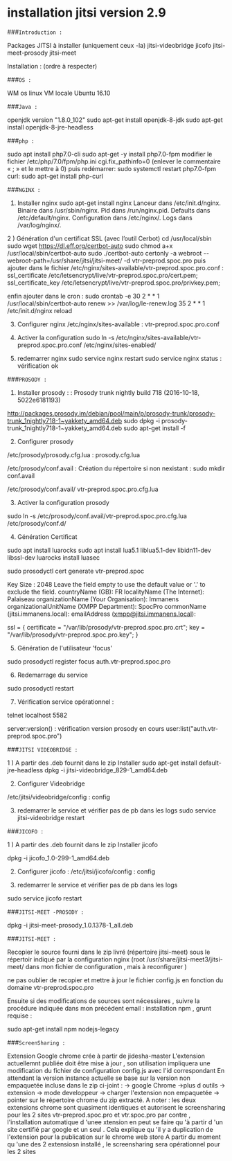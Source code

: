 # installation  jitsi version 2.9 

###`Introduction :`

Packages JITSI à installer  (uniquement ceux -la)
jitsi-videobridge
jicofo
jitsi-meet-prosody
jitsi-meet
 
Installation : (ordre à respecter)

###`OS :`

WM os linux VM locale Ubuntu 16.10

###`Java :`

openjdk version "1.8.0_102"
sudo apt-get install openjdk-8-jdk
sudo apt-get install openjdk-8-jre-headless

###`php :`

sudo apt install php7.0-cli
sudo apt-get -y install php7.0-fpm
modifier le fichier /etc/php/7.0/fpm/php.ini
cgi.fix_pathinfo=0   (enlever le commentaire « ; » et le mettre à 0)
puis redémarrer:
sudo systemctl restart php7.0-fpm
curl: sudo apt-get install php-curl

###`NGINX :`

1) Installer  nginx
sudo apt-get install nginx
Lanceur dans /etc/init.d/nginx.
Binaire dans /usr/sbin/nginx.
Pid dans /run/nginx.pid.
Defaults dans /etc/default/nginx.
Configuration dans /etc/nginx/.
Logs dans /var/log/nginx/.

2 ) Génération d'un certificat SSL (avec  l’outil Cerbot)
cd /usr/local/sbin
sudo wget https://dl.eff.org/certbot-auto
sudo chmod a+x /usr/local/sbin/certbot-auto
sudo ./certbot-auto certonly -a webroot --webroot-path=/usr/share/jitsi/jitsi-meet/ -d vtr-preprod.spoc.pro
puis ajouter dans le fichier /etc/nginx/sites-available/vtr-preprod.spoc.pro.conf :
     ssl_certificate /etc/letsencrypt/live/vtr-preprod.spoc.pro/cert.pem;
     ssl_certificate_key /etc/letsencrypt/live/vtr-preprod.spoc.pro/privkey.pem;

enfin ajouter dans le cron :
sudo crontab -e
30 2 * * 1 /usr/local/sbin/certbot-auto renew >> /var/log/le-renew.log
35 2 * * 1 /etc/init.d/nginx reload
  
3) Configurer nginx
/etc/nginx/sites-available : vtr-preprod.spoc.pro.conf
 
4) Activer la configuration
sudo ln -s /etc/nginx/sites-available/vtr-preprod.spoc.pro.conf  /etc/nginx/sites-enabled/ 
 
5) redemarrer nginx
sudo service nginx restart
sudo service nginx  status : vérification ok

###`PROSODY :`
 
1) Installer prosody : : Prosody trunk nightly build 718 (2016-10-18, 5022e6181193)
 
http://packages.prosody.im/debian/pool/main/p/prosody-trunk/prosody-trunk_1nightly718-1~yakkety_amd64.deb
sudo dpkg -i prosody-trunk_1nightly718-1~yakkety_amd64.deb
sudo apt-get install -f
 
2) Configurer prosody
 
/etc/prosody/prosody.cfg.lua : prosody.cfg.lua
 
/etc/prosody/conf.avail :
Création du répertoire si non nexistant : sudo mkdir conf.avail
 
/etc/prosody/conf.avail/ vtr-preprod.spoc.pro.cfg.lua
 
3) Activer la configuration prosody
 
sudo ln -s /etc/prosody/conf.avail/vtr-preprod.spoc.pro.cfg.lua  /etc/prosody/conf.d/
 
 
4) Génération Certificat
 
sudo apt install luarocks
sudo apt install lua5.1 liblua5.1-dev libidn11-dev libssl-dev
luarocks install luasec
 
sudo prosodyctl cert generate vtr-preprod.spoc
 
Key Size : 2048
 Leave the field empty to use the default value or '.' to exclude the field.
countryName (GB): FR
localityName (The Internet): Palaiseau
organizationName (Your Organisation): Immanens
organizationalUnitName (XMPP Department): SpocPro
commonName (jitsi.immanens.local): 
emailAddress (xmpp@jitsi.immanens.local): 
 
 
ssl = {
        certificate = "/var/lib/prosody/vtr-preprod.spoc.pro.crt";
        key = "/var/lib/prosody/vtr-preprod.spoc.pro.key";
 }
 
 
5) Génération de l'utilisateur 'focus'
 
sudo prosodyctl register focus auth.vtr-preprod.spoc.pro <secret>
  
 
6) Redemarrage du service
 
sudo prosodyctl restart
 
7) Vérification service opérationnel :
 
telnet localhost 5582
 
server:version() : vérification version prosody en cours
user:list("auth.vtr-preprod.spoc.pro")

###`JITSI VIDEOBRIDGE :`
 
1 ) A partir des .deb fournit dans le zip Installer
sudo apt-get install default-jre-headless
dpkg -i jitsi-videobridge_829-1_amd64.deb
 
2) Configurer Videobridge
 
/etc/jitsi/videobridge/config : config
 
3) redemarrer le service et vérifier pas de pb dans les logs
sudo service jitsi-videobridge restart
 
###`JICOFO :`
 
 1 ) A partir des .deb fournit dans le zip Installer jicofo
 
dpkg -i jicofo_1.0-299-1_amd64.deb
 
2) Configurer jicofo :
/etc/jitsi/jicofo/config : config
 
3) redemarrer le service et vérifier pas de pb dans les logs
 
sudo service jicofo restart

###`JITSI-MEET -PROSODY :`
 
 dpkg -i jitsi-meet-prosody_1.0.1378-1_all.deb
 
###`JITSI-MEET :`
  
  Recopier le source fourni dans le zip livré  (répertoire jitsi-meet) sous
le répertoir indiqué par la configuration nginx
(root /usr/share/jitsi-meet3/jitsi-meet/  dans mon fichier de configuration , mais à reconfigurer )
 
ne pas oublier de recopier et mettre à jour le fichier config.js en fonction du domaine  vtr-preprod.spoc.pro
 
Ensuite si des modifications de sources sont nécessiares , suivre la procédure indiquée dans mon précédent email :
installation npm , grunt  requise :
 
sudo apt-get install npm nodejs-legacy

###`ScreenSharing :`
  
Extension Google chrome crée à partir de jidesha-master
L'extension actuellemnt publiée doit être mise à jour , son utilisation impliquera une modification du fichier de configuration config.js avec l'id correspondant
En attendant la version instance actuelle se base sur la version non empaquetée incluse dans le zip ci-joint :
-> google Chrome ->plus d outils -> extension -> mode developpeur -> charger l'extension non empaquetée -> pointer sur le répertoire chrome du zip extracté.
A noter : les deux extensions chrome sont quasiment identiques et autorisent le screensharing pour les 2 sites  vtr-preprod.spoc.pro et vtr.spoc.pro
par contre , l'installation automatique d 'unee xtension en peut se faire qu 'à partir d 'un site certifié par google et  un seul . Cela explique qu 'il y a duplication de l'extension pour la publication sur le chrome web store
A partir du moment qu 'une des 2 extensiosn installé , le screensharing sera opérationnel pour les 2 sites







